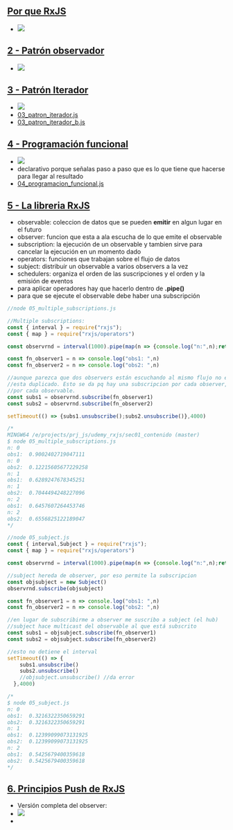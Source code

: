 ## [Por que RxJS](https://www.udemy.com/course/rxjs-nivel-pro/learn/lecture/13648722#overview)
- ![](https://trello-attachments.s3.amazonaws.com/5dc316fd2234d1332d1f66ac/362x224/8b5a3e54580830312f7883b308be3cfa/image.png)
## [2 - Patrón observador](https://www.udemy.com/course/rxjs-nivel-pro/learn/lecture/13648754#overview)
- ![](https://trello-attachments.s3.amazonaws.com/5dc316fd2234d1332d1f66ac/444x266/3a0d2a0b384ec906cfb40e323bc559be/image.png)
## [3 - Patrón Iterador](https://www.udemy.com/course/rxjs-nivel-pro/learn/lecture/13648756#overview)
- ![](https://trello-attachments.s3.amazonaws.com/5dc316fd2234d1332d1f66ac/528x256/5384fcaff782e8067ca589eea4b1ee90/image.png)
- [03_patron_iterador.js](https://github.com/eacevedof/prj_js/blob/master/udemy_rxjs/sec01_contenido/03_patron_iterador.js) 
- [03_patron_iterador_b.js](https://github.com/eacevedof/prj_js/blob/master/udemy_rxjs/sec01_contenido/03_patron_iterador_b.js) 
## [4 - Programación funcional](https://www.udemy.com/course/rxjs-nivel-pro/learn/lecture/13648760#overview)
- ![](https://trello-attachments.s3.amazonaws.com/5dc316fd2234d1332d1f66ac/544x325/914cd494627c4390e6a24145393c484d/image.png) 
- declarativo porque señalas paso a paso que es lo que tiene que hacerse para llegar al resultado
- [04_programacion_funcional.js](https://github.com/eacevedof/prj_js/blob/master/udemy_rxjs/sec01_contenido/04_programacion_funcional.js)
## [5 - La libreria RxJS](https://www.udemy.com/course/rxjs-nivel-pro/learn/lecture/13648764#questions)
- observable: coleccion de datos que se pueden **emitir** en algun lugar en el futuro
- observer: funcion que esta a ala escucha de lo que emite el observable
- subscription: la ejecución de un observable y tambien sirve para cancelar la ejecución en un momento dado
- operators: funciones que trabajan sobre el flujo de datos
- subject: distribuir un observable a varios observers a la vez
- schedulers: organiza el orden de las suscripciones y el orden y la emisión de eventos
- para aplicar operadores hay que hacerlo dentro de **.pipe()**
- para que se ejecute el observable debe haber una subscripción
```js
//node 05_multiple_subscriptions.js

//Multiple subscriptions:
const { interval } = require("rxjs");
const { map } = require("rxjs/operators")

const observrnd = interval(1000).pipe(map(n => {console.log("n:",n);return Math.random()}))

const fn_observer1 = n => console.log("obs1: ",n)
const fn_observer2 = n => console.log("obs2: ",n) 

//aunque parezca que dos observers están escuchando al mismo flujo no es así, el flujo 
//esta duplicado. Esto se da pq hay una subscripcion por cada observer, es decir una ejecución 
//por cada observable.
const subs1 = observrnd.subscribe(fn_observer1)
const subs2 = observrnd.subscribe(fn_observer2)

setTimeout(() => {subs1.unsubscribe();subs2.unsubscribe()},4000)

/*
MINGW64 /e/projects/prj_js/udemy_rxjs/sec01_contenido (master)
$ node 05_multiple_subscriptions.js
n: 0
obs1:  0.9002402719047111
n: 0
obs2:  0.12215605677229258
n: 1
obs1:  0.6289247678345251
n: 1
obs2:  0.7044494248227096
n: 2
obs1:  0.6457607264453746
n: 2
obs2:  0.6556825122189047
*/

//node 05_subject.js
const { interval,Subject } = require("rxjs");
const { map } = require("rxjs/operators")

const observrnd = interval(1000).pipe(map(n => {console.log("n:",n);return Math.random()}))

//subject hereda de observer, por eso permite la subscripcion
const objsubject = new Subject()
observrnd.subscribe(objsubject)

const fn_observer1 = n => console.log("obs1: ",n)
const fn_observer2 = n => console.log("obs2: ",n) 

//en lugar de subscribirme a observer me suscribo a subject (el hub)
//subject hace multicast del observable al que está subscrito
const subs1 = objsubject.subscribe(fn_observer1)
const subs2 = objsubject.subscribe(fn_observer2)

//esto no detiene el interval
setTimeout(() => {
    subs1.unsubscribe()
    subs2.unsubscribe() 
    //objsubject.unsubscribe() //da error
  },4000)

/*
$ node 05_subject.js
n: 0
obs1:  0.3216322350659291
obs2:  0.3216322350659291
n: 1
obs1:  0.12399099073131925
obs2:  0.12399099073131925
n: 2
obs1:  0.5425679400359618
obs2:  0.5425679400359618
*/

```
## [6. Principios Push de RxJS](https://www.udemy.com/course/rxjs-nivel-pro/learn/lecture/13648774#questions)
- Versión completa del observer:
- ![](https://trello-attachments.s3.amazonaws.com/5dc316fd2234d1332d1f66ac/1190x823/160faf44f4b9cddbaa49ed4538a52d55/image.png)
- 
